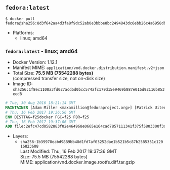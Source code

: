 ## `fedora:latest`

```console
$ docker pull fedora@sha256:8d3f642aa4d3fa8f9dc52ab0e3bbbe8bc2494843dc6ebb26c4a6958db888e5a2
```

-	Platforms:
	-	linux; amd64

### `fedora:latest` - linux; amd64

-	Docker Version: 1.12.1
-	Manifest MIME: `application/vnd.docker.distribution.manifest.v2+json`
-	Total Size: **75.5 MB (75542288 bytes)**  
	(compressed transfer size, not on-disk size)
-	Image ID: `sha256:1f8ec1108a3fd027acd5d0bcc574afc179d15e9469b887e015d92116b853eed8`

```dockerfile
# Tue, 30 Aug 2016 18:21:14 GMT
MAINTAINER [Adam Miller <maxamillion@fedoraproject.org>] [Patrick Uiterwijk <patrick@puiterwijk.org>]
# Thu, 16 Feb 2017 19:36:56 GMT
ENV DISTTAG=f25docker FGC=f25 FBR=f25
# Thu, 16 Feb 2017 19:37:06 GMT
ADD file:2efc47cd0582883f02e464968e0665e164cad7857111341f375f5803300f3d38 in / 
```

-	Layers:
	-	`sha256:1b39978eabd9889bb48d1fd7af03252dae1b521b5c87b2585351c12016823608`  
		Last Modified: Thu, 16 Feb 2017 19:37:36 GMT  
		Size: 75.5 MB (75542288 bytes)  
		MIME: application/vnd.docker.image.rootfs.diff.tar.gzip
